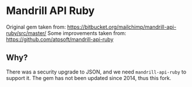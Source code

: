 # Mandrill API Ruby

Original gem taken from: https://bitbucket.org/mailchimp/mandrill-api-ruby/src/master/
Some improvements taken from: https://github.com/atpsoft/mandrill-api-ruby

## Why?

There was a security upgrade to JSON, and we need `mandrill-api-ruby` to support it. The gem has not been updated since 2014, thus this fork.

